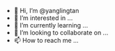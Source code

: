 - 👋 Hi, I’m @yanglingtan
- 👀 I’m interested in ...
- 🌱 I’m currently learning ...
- 💞️ I’m looking to collaborate on ...
- 📫 How to reach me ...

<!---
yanglingtan/yanglingtan is a ✨ special ✨ repository because its `README.md` (this file) appears on your GitHub profile.
You can click the Preview link to take a look at your changes.
--->
